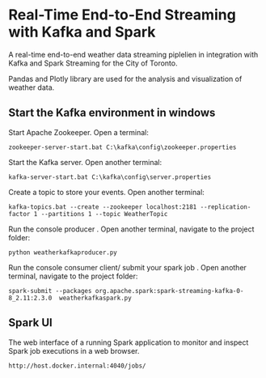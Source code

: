 # Real-Time End-to-End Streaming with Kafka and Spark
A real-time end-to-end weather data streaming piplelien in integration with Kafka and Spark Streaming for the City of Toronto. 

Pandas and Plotly library are used for the analysis and visualization of weather data.

## Start the Kafka environment in windows
Start Apache Zookeeper. Open a terminal:
```
zookeeper-server-start.bat C:\kafka\config\zookeeper.properties

```
Start the Kafka server. Open another terminal:
```
kafka-server-start.bat C:\kafka\config\server.properties

```
Create a topic to store your events. Open another terminal:
```
kafka-topics.bat --create --zookeeper localhost:2181 --replication-factor 1 --partitions 1 --topic WeatherTopic

```
Run the console producer . Open another terminal, navigate to the project folder:
```
python weatherkafkaproducer.py

```
Run the console consumer client/ submit your spark job . Open another terminal, navigate to the project folder:
```
spark-submit --packages org.apache.spark:spark-streaming-kafka-0-8_2.11:2.3.0  weatherkafkaspark.py

```
## Spark UI

The web interface of a running Spark application to monitor and inspect Spark job executions in a web browser.
```
http://host.docker.internal:4040/jobs/

```



